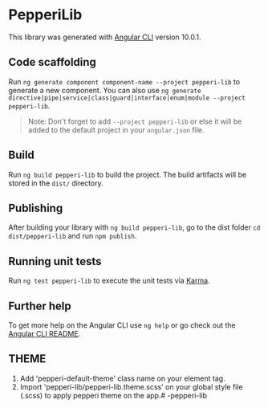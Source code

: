 # PepperiLib

This library was generated with [Angular CLI](https://github.com/angular/angular-cli) version 10.0.1.

## Code scaffolding

Run `ng generate component component-name --project pepperi-lib` to generate a new component. You can also use `ng generate directive|pipe|service|class|guard|interface|enum|module --project pepperi-lib`.
> Note: Don't forget to add `--project pepperi-lib` or else it will be added to the default project in your `angular.json` file. 

## Build

Run `ng build pepperi-lib` to build the project. The build artifacts will be stored in the `dist/` directory.

## Publishing

After building your library with `ng build pepperi-lib`, go to the dist folder `cd dist/pepperi-lib` and run `npm publish`.

## Running unit tests

Run `ng test pepperi-lib` to execute the unit tests via [Karma](https://karma-runner.github.io).

## Further help

To get more help on the Angular CLI use `ng help` or go check out the [Angular CLI README](https://github.com/angular/angular-cli/blob/master/README.md).


## THEME
1. Add 'pepperi-default-theme' class name on your <root> element tag.
2. Import 'pepperi-lib/pepperi-lib.theme.scss' on your global style file (.scss) to apply pepperi theme on the app.#   - p e p p e r i - l i b  
 